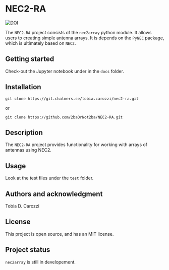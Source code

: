 # NEC2-RA
[![DOI](https://zenodo.org/badge/966848431.svg)](https://zenodo.org/badge/latestdoi/966848431)

The `NEC2-RA` project consists of the `nec2array` python module. It allows users to creating simple antenna arrays. It is depends on the `PyNEC` package, which is ultimately based on `NEC2`.

## Getting started
Check-out the Jupyter notebook under in the `docs` folder.

## Installation
```
git clone https://git.chalmers.se/tobia.carozzi/nec2-ra.git
```
or 
```
git clone https://github.com/2baOrNot2ba/NEC2-RA.git
```

## Description
The `NEC2-RA` project provides functionality for working with arrays of antennas using NEC2.

## Usage
Look at the test files under the `test` folder.

## Authors and acknowledgment
Tobia D. Carozzi

## License
This project is open source, and has an MIT license.

## Project status
`nec2array` is still in developement.
